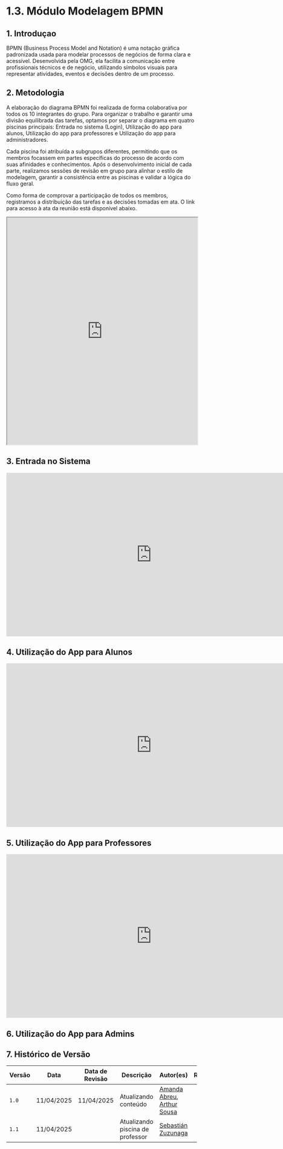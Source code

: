 # 1.3. Módulo Modelagem BPMN

## 1. Introduçao 

BPMN (Business Process Model and Notation) é uma notação gráfica padronizada usada para modelar processos de negócios de forma clara e acessível. Desenvolvida pela OMG, ela facilita a comunicação entre profissionais técnicos e de negócio, utilizando símbolos visuais para representar atividades, eventos e decisões dentro de um processo.

## 2. Metodologia 

A elaboração do diagrama BPMN foi realizada de forma colaborativa por todos os 10 integrantes do grupo. Para organizar o trabalho e garantir uma divisão equilibrada das tarefas, optamos por separar o diagrama em quatro piscinas principais: Entrada no sistema (Login), Utilização do app para alunos, Utilização do app para professores e Utilização do app para administradores.

Cada piscina foi atribuída a subgrupos diferentes, permitindo que os membros focassem em partes específicas do processo de acordo com suas afinidades e conhecimentos. Após o desenvolvimento inicial de cada parte, realizamos sessões de revisão em grupo para alinhar o estilo de modelagem, garantir a consistência entre as piscinas e validar a lógica do fluxo geral.

Como forma de comprovar a participação  de todos os membros, registramos a distribuição das tarefas e as decisões tomadas em ata. O link para acesso à ata da reunião está disponível abaixo. 

<iframe src="https://docs.google.com/document/d/1GSpuBUN1bNYORCfJIlqqyvWIdTlD_mM_aNjFID876MY/preview" width="100%" height="600px"></iframe>



## 3. Entrada no Sistema

<iframe width="768" height="432" src="https://miro.com/app/live-embed/uXjVID8shw4=/?moveToViewport=-1028,-335,1834,552&embedId=204125099096" frameborder="0" scrolling="no" allow="fullscreen; clipboard-read; clipboard-write" allowfullscreen></iframe>

## 4. Utilização do App para Alunos

<iframe width="768" height="432" src="https://miro.com/app/live-embed/uXjVID8wEx4=/?moveToViewport=-1112,-449,1584,655&embedId=733748805169" frameborder="0" scrolling="no" allow="fullscreen; clipboard-read; clipboard-write" allowfullscreen></iframe>

## 5. Utilização do App para Professores

<iframe width="768" height="432" src="https://miro.com/app/live-embed/uXjVIHXe_e0=/?moveToViewport=4124,2361,4738,2064&embedId=701007224844" frameborder="0" scrolling="no" allow="fullscreen; clipboard-read; clipboard-write" allowfullscreen></iframe>

## 6. Utilização do App para Admins


## 7. Histórico de Versão

| Versão | Data         | Data de Revisão | Descrição             | Autor(es)                                                                 | Revisor(es) |
|--------|--------------|-----------------|------------------------|---------------------------------------------------------------------------|-------------|
| `1.0`  | 11/04/2025   | 11/04/2025      | Atualizando conteúdo| [Amanda Abreu](https://github.com/Amandaaaaabreu), [Arthur Sousa](https://github.com/arthurrsousa) |             |
| `1.1`  | 11/04/2025   |           | Atualizando piscina de professor| [Sebastián Zuzunaga](https://github.com/sebazac332) |             |
